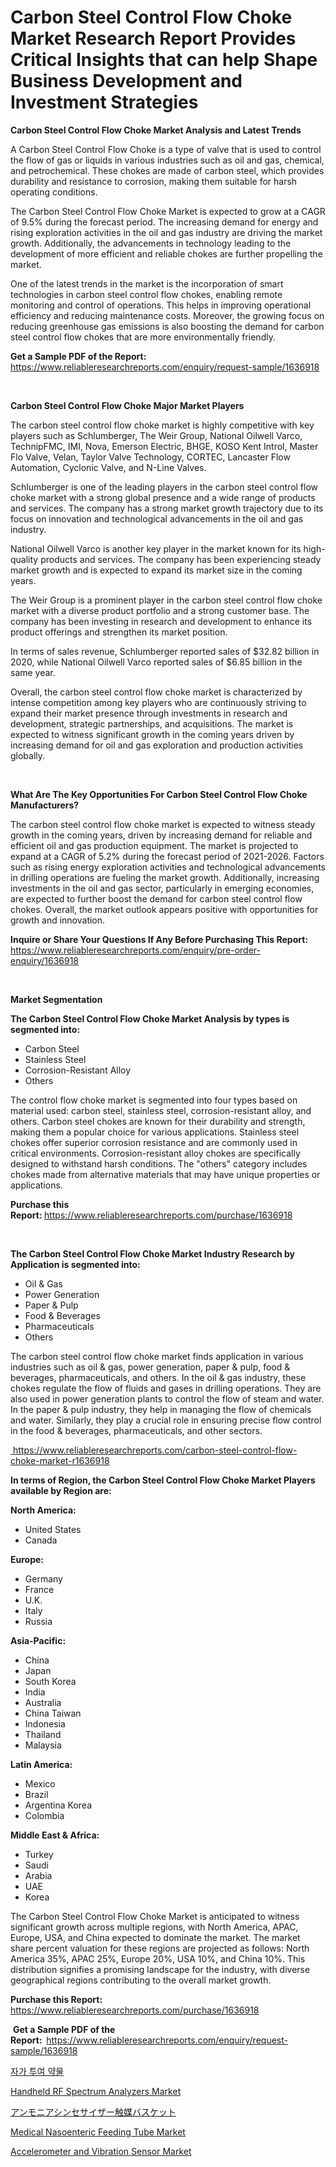 <p><h1>Carbon Steel Control Flow Choke Market Research Report Provides Critical Insights that can help Shape Business Development and Investment Strategies</h1></p><p><strong>Carbon Steel Control Flow Choke Market Analysis and Latest Trends</strong></p>
<p><p>A Carbon Steel Control Flow Choke is a type of valve that is used to control the flow of gas or liquids in various industries such as oil and gas, chemical, and petrochemical. These chokes are made of carbon steel, which provides durability and resistance to corrosion, making them suitable for harsh operating conditions.</p><p>The Carbon Steel Control Flow Choke Market is expected to grow at a CAGR of 9.5% during the forecast period. The increasing demand for energy and rising exploration activities in the oil and gas industry are driving the market growth. Additionally, the advancements in technology leading to the development of more efficient and reliable chokes are further propelling the market.</p><p>One of the latest trends in the market is the incorporation of smart technologies in carbon steel control flow chokes, enabling remote monitoring and control of operations. This helps in improving operational efficiency and reducing maintenance costs. Moreover, the growing focus on reducing greenhouse gas emissions is also boosting the demand for carbon steel control flow chokes that are more environmentally friendly.</p></p>
<p><strong>Get a Sample PDF of the Report:&nbsp;</strong> <a href="https://www.reliableresearchreports.com/enquiry/request-sample/1636918">https://www.reliableresearchreports.com/enquiry/request-sample/1636918</a></p>
<p>&nbsp;</p>
<p><strong>Carbon Steel Control Flow Choke Major Market Players</strong></p>
<p><p>The carbon steel control flow choke market is highly competitive with key players such as Schlumberger, The Weir Group, National Oilwell Varco, TechnipFMC, IMI, Nova, Emerson Electric, BHGE, KOSO Kent Introl, Master Flo Valve, Velan, Taylor Valve Technology, CORTEC, Lancaster Flow Automation, Cyclonic Valve, and N-Line Valves.</p><p>Schlumberger is one of the leading players in the carbon steel control flow choke market with a strong global presence and a wide range of products and services. The company has a strong market growth trajectory due to its focus on innovation and technological advancements in the oil and gas industry.</p><p>National Oilwell Varco is another key player in the market known for its high-quality products and services. The company has been experiencing steady market growth and is expected to expand its market size in the coming years.</p><p>The Weir Group is a prominent player in the carbon steel control flow choke market with a diverse product portfolio and a strong customer base. The company has been investing in research and development to enhance its product offerings and strengthen its market position.</p><p>In terms of sales revenue, Schlumberger reported sales of $32.82 billion in 2020, while National Oilwell Varco reported sales of $6.85 billion in the same year.</p><p>Overall, the carbon steel control flow choke market is characterized by intense competition among key players who are continuously striving to expand their market presence through investments in research and development, strategic partnerships, and acquisitions. The market is expected to witness significant growth in the coming years driven by increasing demand for oil and gas exploration and production activities globally.</p></p>
<p>&nbsp;</p>
<p><strong>What Are The Key Opportunities For Carbon Steel Control Flow Choke Manufacturers?</strong></p>
<p><p>The carbon steel control flow choke market is expected to witness steady growth in the coming years, driven by increasing demand for reliable and efficient oil and gas production equipment. The market is projected to expand at a CAGR of 5.2% during the forecast period of 2021-2026. Factors such as rising energy exploration activities and technological advancements in drilling operations are fueling the market growth. Additionally, increasing investments in the oil and gas sector, particularly in emerging economies, are expected to further boost the demand for carbon steel control flow chokes. Overall, the market outlook appears positive with opportunities for growth and innovation.</p></p>
<p><strong>Inquire or Share Your Questions If Any Before Purchasing This Report:</strong> <a href="https://www.reliableresearchreports.com/enquiry/pre-order-enquiry/1636918">https://www.reliableresearchreports.com/enquiry/pre-order-enquiry/1636918</a></p>
<p>&nbsp;</p>
<p><strong>Market Segmentation</strong></p>
<p><strong>The Carbon Steel Control Flow Choke Market Analysis by types is segmented into:</strong></p>
<p><ul><li>Carbon Steel</li><li>Stainless Steel</li><li>Corrosion-Resistant Alloy</li><li>Others</li></ul></p>
<p><p>The control flow choke market is segmented into four types based on material used: carbon steel, stainless steel, corrosion-resistant alloy, and others. Carbon steel chokes are known for their durability and strength, making them a popular choice for various applications. Stainless steel chokes offer superior corrosion resistance and are commonly used in critical environments. Corrosion-resistant alloy chokes are specifically designed to withstand harsh conditions. The "others" category includes chokes made from alternative materials that may have unique properties or applications.</p></p>
<p><strong>Purchase this Report:&nbsp;</strong><a href="https://www.reliableresearchreports.com/purchase/1636918">https://www.reliableresearchreports.com/purchase/1636918</a></p>
<p>&nbsp;</p>
<p><strong>The Carbon Steel Control Flow Choke Market Industry Research by Application is segmented into:</strong></p>
<p><ul><li>Oil & Gas</li><li>Power Generation</li><li>Paper & Pulp</li><li>Food & Beverages</li><li>Pharmaceuticals</li><li>Others</li></ul></p>
<p><p>The carbon steel control flow choke market finds application in various industries such as oil & gas, power generation, paper & pulp, food & beverages, pharmaceuticals, and others. In the oil & gas industry, these chokes regulate the flow of fluids and gases in drilling operations. They are also used in power generation plants to control the flow of steam and water. In the paper & pulp industry, they help in managing the flow of chemicals and water. Similarly, they play a crucial role in ensuring precise flow control in the food & beverages, pharmaceuticals, and other sectors.</p></p>
<p><a href="https://www.reliableresearchreports.com/carbon-steel-control-flow-choke-market-r1636918">&nbsp;https://www.reliableresearchreports.com/carbon-steel-control-flow-choke-market-r1636918</a></p>
<p><strong>In terms of Region, the Carbon Steel Control Flow Choke Market Players available by Region are:</strong></p>
<p>
    <p> <strong> North America: </strong>
        <ul>
            <li>United States</li>
            <li>Canada</li>
        </ul>
        </p> 
    <p> <strong> Europe: </strong>
        <ul>
            <li>Germany</li>
            <li>France</li>
            <li>U.K.</li>
            <li>Italy</li>
            <li>Russia</li>
        </ul>
        </p> 
    <p> <strong> Asia-Pacific: </strong>
        <ul>
            <li>China</li>
            <li>Japan</li>
            <li>South Korea</li>
            <li>India</li>
            <li>Australia</li>
            <li>China Taiwan</li>
            <li>Indonesia</li>
            <li>Thailand</li>
            <li>Malaysia</li>
        </ul>
        </p> 
    <p> <strong> Latin America: </strong>
        <ul>
            <li>Mexico</li>
            <li>Brazil</li>
            <li>Argentina Korea</li>
            <li>Colombia</li>
        </ul>
        </p> 
    <p> <strong> Middle East & Africa: </strong>
        <ul>
            <li>Turkey</li>
            <li>Saudi</li>
            <li>Arabia</li>
            <li>UAE</li>
            <li>Korea</li>
        </ul>
    </p>
    </p>
<p><p>The Carbon Steel Control Flow Choke Market is anticipated to witness significant growth across multiple regions, with North America, APAC, Europe, USA, and China expected to dominate the market. The market share percent valuation for these regions are projected as follows: North America 35%, APAC 25%, Europe 20%, USA 10%, and China 10%. This distribution signifies a promising landscape for the industry, with diverse geographical regions contributing to the overall market growth.</p></p>
<p><strong>Purchase this Report: </strong><a href="https://www.reliableresearchreports.com/purchase/1636918">https://www.reliableresearchreports.com/purchase/1636918</a></p>
<p>&nbsp;<strong>Get a Sample PDF of the Report:&nbsp;&nbsp;</strong><a href="https://www.reliableresearchreports.com/enquiry/request-sample/1636918">https://www.reliableresearchreports.com/enquiry/request-sample/1636918</a></p>
<p><strong></strong></p>
<p><p><a href="https://github.com/vss5505pa7z1p/Market-Research-Report-List-2/blob/main/922053285145.md">자가 투여 약물</a></p><p><a href="https://issuu.com/reportprime-2/docs/handheld-rf-spectrum-analyzers-market-size-2030.pp">Handheld RF Spectrum Analyzers Market</a></p><p><a href="https://github.com/WhitneyMurphy1982/Market-Research-Report-List-1/blob/main/955629692538.md">アンモニアシンセサイザー触媒バスケット</a></p><p><a href="https://github.com/jsmusil/Market-Research-Report-List-3/blob/main/medical-nasoenteric-feeding-tube-market.md">Medical Nasoenteric Feeding Tube Market</a></p><p><a href="https://issuu.com/reportprime-2/docs/accelerometer-and-vibration-sensor-market-size-203">Accelerometer and Vibration Sensor Market</a></p></p>